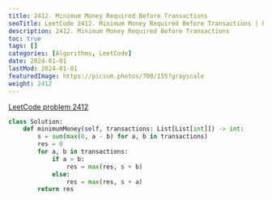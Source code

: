 ```yaml
---
title: 2412. Minimum Money Required Before Transactions
seoTitle: LeetCode 2412. Minimum Money Required Before Transactions | Python solution and explanation
description: 2412. Minimum Money Required Before Transactions
toc: true
tags: []
categories: [Algorithms, LeetCode]
date: 2024-01-01
lastMod: 2024-01-01
featuredImage: https://picsum.photos/700/155?grayscale
weight: 2412
---
```


[LeetCode problem 2412](https://leetcode.com/problems/minimum-money-required-before-transactions/)

```python
class Solution:
    def minimumMoney(self, transactions: List[List[int]]) -> int:
        s = sum(max(0, a - b) for a, b in transactions)
        res = 0
        for a, b in transactions:
            if a > b:
                res = max(res, s + b)
            else:
                res = max(res, s + a)
        return res

```

